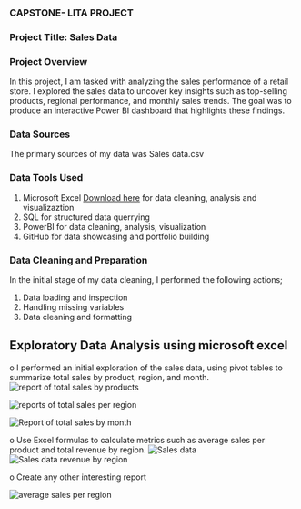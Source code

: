 ### CAPSTONE- LITA PROJECT
### Project Title: Sales Data
### Project Overview 
In this project, I am tasked with analyzing the sales performance of a retail store.
I explored the sales data to uncover key insights such as top-selling products, regional
performance, and monthly sales trends. The goal was to produce an interactive Power BI
dashboard that highlights these findings.
### Data Sources
The primary sources of my data was Sales data.csv 
### Data Tools Used
1. Microsoft Excel [Download here](https://www.microsoftexcel.com) for data cleaning, analysis and visualizaztion
2. SQL for structured data querrying
3. PowerBI for data cleaning, analysis, visualization
4. GitHub for data showcasing and portfolio building 
### Data Cleaning and Preparation
In the initial stage of my data cleaning, I performed the following actions;
1. Data loading and inspection
2. Handling missing variables
3. Data cleaning and formatting
## Exploratory Data Analysis using microsoft excel
o I performed an initial exploration of the sales data, using pivot tables to summarize total sales by product, region, and month.
![report of total sales by products](https://github.com/user-attachments/assets/f0fc8145-eb75-4e1a-b4f5-93b3225e7ff7)

![reports of total sales per region](https://github.com/user-attachments/assets/9ca361d5-d6d9-49dd-9f17-d2fadff03c81)

![Report of total sales by month](https://github.com/user-attachments/assets/16a17b03-989d-4d1a-95a7-53b989d3f172)


o Use Excel formulas to calculate metrics such as average sales per product and total revenue by region.
![Sales data](https://github.com/user-attachments/assets/6f29225e-bd86-4a6a-a4ca-70a80b406d77)
![Sales data revenue by region](https://github.com/user-attachments/assets/1bee7208-0386-4884-98f5-1a9e059395f1)

o Create any other interesting report

![average sales per region](https://github.com/user-attachments/assets/4cc5270b-0fc9-41b1-b0df-c49edf11c244)

